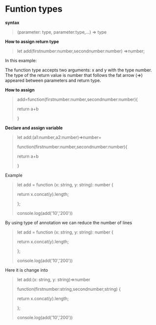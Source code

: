   # Funtion types

**syntax**
>(parameter: type, parameter:type,...) => type

**How to assign return type**
>let add(firstnumber:number,secondnumber:number) =>number;

In this example:

The function type accepts two arguments: x and y with the type number.
The type of the return value is number that follows the fat arrow (=>) appeared between parameters and return type.


**How to assign**

>add=function(firstnumber:number,secondnumber:number){
>
>return a+b
>
>}

**Declare and assign variable**

>let add:(a1:number,a2:number)=>number=
>
>function(firstnumber:number,secondnumber:number){
>
>return a+b
>
>}


Example

>let add = function (x: string, y: string): number {
>
>   return x.concat(y).length;
>
>};
>
>console.log(add('10','200'))

By using type of annotation we can reduce the number of lines

>let add = function (x: string, y: string): number {
>
>   return x.concat(y).length;
>
>};
>
>console.log(add('10','200'))


Here it is change into

>let add:(x: string, y: string)=>number
>
>function(firstnumber:string,secondnumber;string) {
>
>   return x.concat(y).length;
>
>};
>
>console.log(add('10','200'))
